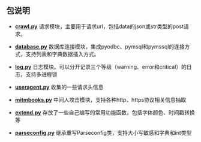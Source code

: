 
## 包说明

- __[crawl.py](https://github.com/ldhsight/pack/blob/master/crawl.py)__ 请求模块，主要用于请求url，包括data的json或str类型的post请求。

- __[database.py](https://github.com/ldhsight/pack/blob/master/database.py)__ 数据库连接模块，集成pyodbc、pymsql和pymssql的连接方式，支持列表和字典数据插入方式。

- __[log.py](https://github.com/ldhsight/pack/blob/master/log.py)__ 日志模块。可以分开记录三个等级（warning、error和critical）的日志，支持多进程锁

- __[useragent.py](https://github.com/ldhsight/pack/blob/master/useragent.py)__ 收集的一些请求头信息

- __[mitmbooks.py](https://github.com/ldhsight/pack/blob/master/mitmbooks.py)__ 中间人攻击模块，支持各种http、https协议相关信息抽取

- __[extend.py](https://github.com/ldhsight/pack/blob/master/extend.py)__ 存放了一些自己编写的常用功能函数，包括字体颜色、时间戳转换等

- __[parseconfig.py](https://github.com/ldhsight/pack/blob/master/parseconfig.py)__ 继承重写Parseconfig类，支持大小写敏感和字典和int类型


